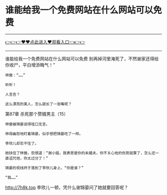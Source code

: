 # 谁能给我一个免费网站在什么网站可以免费

<hr/><a href="https://github.com/hagrv/fans/issues/1">👉👉👉♥♥点此进入♥观看入口👈👉👉</a><hr/>

谁能给我一个免费网站在什么网站可以免费
别再掉河里淹死了，不然谢家还得给你收尸，平白增添晦气！”

    林傲：“……”

    听听！

    人言否？

    这么漂亮的美人，怎么就长了一张嘴呢？

第87章 杀死那个赘婿男主（15）

    林傲被锦晏说得哑口无言。

    林母幽怨地盯着锦晏，似乎想把锦晏吃了一样。

    李欣儿却忍不住了。

    她扶住了林傲，怨恨道：“谢小姐，我表哥是你的未婚夫，你不关心他的伤势就算了，怎么还一直诅咒他，你太过分了！”

    锦晏的视线终于落到了李欣儿身上，“你是谁？”

    “我……”
http://7h8k.top
    李欣儿一顿，凭什么谢锦晏问了她就要回答呢？
